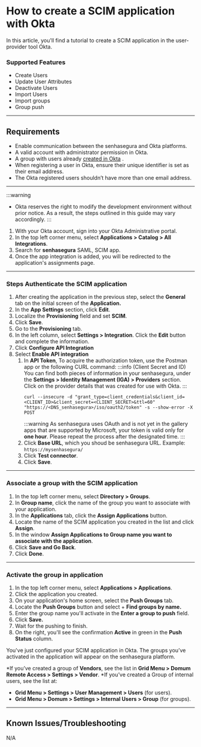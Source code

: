 # How to create a SCIM application with Okta

In this article, you'll find a tutorial to create a SCIM application in the user-provider tool Okta.

### Supported Features
* Create Users
* Update User Attributes
* Deactivate Users
* Import Users
* Import groups
* Group push

* * *
## Requirements

* Enable communication between the senhasegura and Okta platforms.
* A valid account with administrator permission in Okta.
* A group with users already [created in Okta](https://help.okta.com/asa/en-us/Content/Topics/Adv_Server_Access/docs/setup/create-a-group.htm#:~:text=Open%20the%20Advanced%20Server%20Access%20dashboard.%20Click%20Groups.,the%20group.%20See%20Team%20roles.%20Click%20Create%20Group.) .
* When registering a user in Okta, ensure their unique identifier is set as their email address.
* The Okta registered users shouldn’t have more than one email address.

* * *

 :::warning
* Okta reserves the right to modify the development environment without prior notice. As a result, the steps outlined in this guide may vary accordingly.
:::

1. With your Okta account, sign into your Okta Administrative portal. 
2. In the top left corner menu, select **Applications > Catalog > All Integrations**.
3. Search for **senhasegura** SAML, SCIM  app.
4. Once the app integration is added, you will be redirected to the application's assignments page.

* * *

### Steps Authenticate the SCIM application

1. After creating the application in the previous step, select the **General** tab on the initial screen of the **Application.**
2. In the **App Settings** section, click **Edit**.
3. Localize the **Provisioning** field and set **SCIM**.
4. Click **Save**. 
5. Go to the **Provisioning** tab.
6. In the left column, select **Settings > Integration**. Click the **Edit** button and complete the information.
7. Click **Configure API Integration**
8. Select **Enable API integration**
    1. In **API Token**, To acquire the authorization token, use the Postman app or the following CURL command:
         :::info (Client Secret and ID)
         You can find both pieces of information in your senhasegura, under the **Settings > Identity Management (IGA) > Providers** section. Click on the provider details that was created for use with Okta.
        :::
        ```
        curl --insecure -d "grant_type=client_credentials&client_id=<CLIENT_ID>&client_secret=<CLIENT_SECRET>&ttl=60" "https://<DNS_senhasegura>/iso/oauth2/token" -s --show-error -X POST
        ```
         :::warning
        As senhasegura uses OAuth and is not yet in the gallery apps that are supported by Microsoft, your token is valid only for **one hour**. Please repeat the process after the designated time.
        :::
    2. Click **Base URL**, which you shoud be senhasegura URL. Example: ```https://mysenhasegura/```
    3. Click **Test connector**.
    4. Click **Save**.

* * *

### Associate a group with the SCIM application

1. In the top left corner menu, select **Directory > Groups**.
2. In **Group name**, click the name of the group you want to associate with your application.
3. In the **Applications** tab, click the **Assign Applications** button.
4. Locate the name of the SCIM application you created in the list and click **Assign**.
5. In the window **Assign Applications to Group name you want to associate with the application**.
6. Click **Save and Go Back**.
7. Click **Done**.

* * *

### Activate the group in application

1. In the top left corner menu, select **Applications > Applications**.
2. Click the application you created.
3. On your application's home screen, select the **Push Groups** tab.
4. Locate the **Push Groups** button and select + **Find groups by name.**
5. Enter the group name you'll activate in the **Enter a group to push** field.
6. Click **Save.**
7. Wait for the pushing to finish.
8. On the right, you'll see the confirmation **Active** in green in the **Push Status** column.

You've just configured your SCIM application in Okta. The groups you’ve activated in the application will appear on the senhasegura platform.

*If you’ve created a group of **Vendors**, see the list in **Grid Menu > Domum Remote Access > Settings > Vendor**.
*If you’ve created a Group of internal users, see the list at:
* **Grid Menu > Settings > User Management > Users**  (for users).
* **Grid Menu > Domum > Settings > Internal Users > Group**  (for groups).

* * *

## Known Issues/Troubleshooting
N/A


